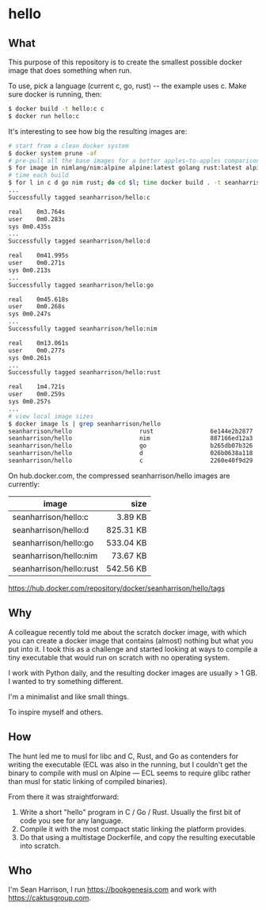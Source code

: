 # hello

## What

This purpose of this repository is to create the smallest possible docker image that does something when run. 

To use, pick a language (current c, go, rust) -- the example uses c. Make sure docker is running, then:

```bash
$ docker build -t hello:c c
$ docker run hello:c
```

It's interesting to see how big the resulting images are:

```bash
# start from a clean docker system
$ docker system prune -af
# pre-pull all the base images for a better apples-to-apples comparison
$ for image in nimlang/nim:alpine alpine:latest golang rust:latest alpine:latest; do docker pull $image; done
# time each build
$ for l in c d go nim rust; do cd $l; time docker build . -t seanharrison/hello:$l; cd ..; done
...
Successfully tagged seanharrison/hello:c

real	0m3.764s
user	0m0.283s
sys	0m0.435s
...
Successfully tagged seanharrison/hello:d

real	0m41.995s
user	0m0.271s
sys	0m0.213s
...
Successfully tagged seanharrison/hello:go

real	0m45.618s
user	0m0.268s
sys	0m0.247s
...
Successfully tagged seanharrison/hello:nim

real	0m13.061s
user	0m0.277s
sys	0m0.261s
...
Successfully tagged seanharrison/hello:rust

real	1m4.721s
user	0m0.259s
sys	0m0.257s
...
# view local image sizes
$ docker image ls | grep seanharrison/hello
seanharrison/hello                   rust                6e144e2b2877        53 seconds ago       568kB
seanharrison/hello                   nim                 887166ed12a3        About a minute ago   77.2kB
seanharrison/hello                   go                  b265db07b326        2 minutes ago        558kB
seanharrison/hello                   d                   026b0638a118        2 minutes ago        867kB
seanharrison/hello                   c                   2260e40f9d29        3 minutes ago        14.2kB
```

On hub.docker.com, the compressed seanharrison/hello images are currently:

image                   | size
------------------------|----------:
seanharrison/hello:c    |   3.89 KB
seanharrison/hello:d    | 825.31 KB
seanharrison/hello:go   | 533.04 KB
seanharrison/hello:nim  |  73.67 KB
seanharrison/hello:rust | 542.56 KB

<https://hub.docker.com/repository/docker/seanharrison/hello/tags>

## Why

A colleague recently told me about the scratch docker image, with which you can create a docker image that contains (almost) nothing but what you put into it. I took this as a challenge and started looking at ways to compile a tiny executable that would run on scratch with no operating system. 

I work with Python daily, and the resulting docker images are usually > 1 GB. I wanted to try something different.

I'm a minimalist and like small things.

To inspire myself and others.

## How

The hunt led me to musl for libc and C, Rust, and Go as contenders for writing the executable (ECL was also in the running, but I couldn't get the binary to compile with musl on Alpine — ECL seems to require glibc rather than musl for static linking of compiled binaries). 

From there it was straightforward:

1. Write a short "hello" program in C / Go / Rust. Usually the first bit of code you see for any language.
2. Compile it with the most compact static linking the platform provides.
3. Do that using a multistage Dockerfile, and copy the resulting executable into scratch.

## Who

I'm Sean Harrison, I run <https://bookgenesis.com> and work with <https://caktusgroup.com>. 